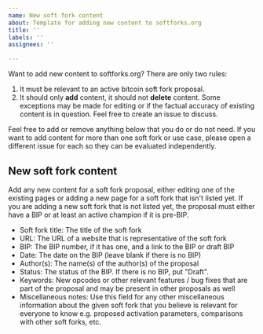 ```yaml
---
name: New soft fork content
about: Template for adding new content to softforks.org
title: ''
labels: ''
assignees: ''

---
```


Want to add new content to softforks.org? There are only two rules:

1. It must be relevant to an active bitcoin soft fork proposal.
2. It should only **add** content, it should not **delete** content. Some exceptions may be made for editing or if the factual accuracy of existing content is in question. Feel free to create an issue to discuss.

Feel free to add or remove anything below that you do or do not need. If you want to add content for more than one soft fork or use case, please open a different issue for each so they can be evaluated independently.

## New soft fork content

Add any new content for a soft fork proposal, either editing one of the existing pages or adding a new page for a soft fork that isn't listed yet. If you are adding a new soft fork that is not listed yet, the proposal must either have a BIP or at least an active champion if it is pre-BIP.

- Soft fork title: The title of the soft fork  
- URL: The URL of a website that is representative of the soft fork  
- BIP: The BIP number, if it has one, and a link to the BIP or draft BIP  
- Date: The date on the BIP (leave blank if there is no BIP)  
- Author(s): The name(s) of the author(s) of the proposal  
- Status: The status of the BIP. If there is no BIP, put "Draft".  
- Keywords: New opcodes or other relevant features / bug fixes that are part of the proposal and may be present in other proposals as well  
- Miscellaneous notes: Use this field for any other miscellaneous information about the given soft fork that you believe is relevant for everyone to know e.g. proposed activation parameters, comparisons with other soft forks, etc.
